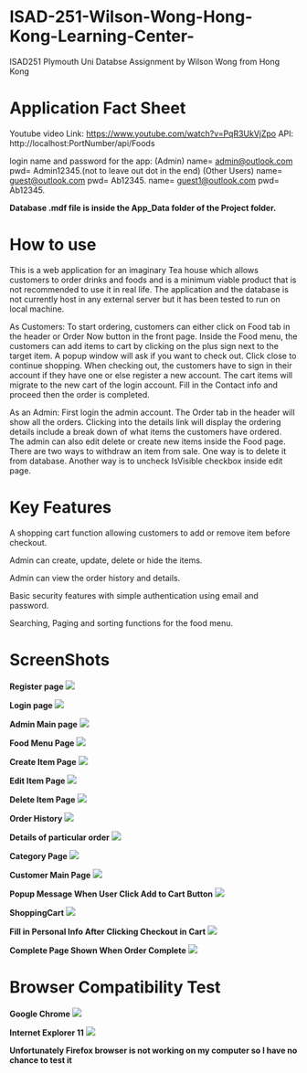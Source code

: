 # ISAD-251-Wilson-Wong-Hong-Kong-Learning-Center-
ISAD251 Plymouth Uni Databse Assignment by Wilson Wong from Hong Kong

# Application Fact Sheet

Youtube video Link: https://www.youtube.com/watch?v=PqR3UkVjZpo
API: http://localhost:PortNumber/api/Foods

login name and password for the app:
(Admin) name= admin@outlook.com pwd= Admin12345.(not to leave out dot in the end)
(Other Users) name= guest@outlook.com pwd= Ab12345.  name= guest1@outlook.com pwd= Ab12345.

<strong>Database .mdf file is inside the App_Data folder of the Project folder.</strong>

# How to use
This is a web application for an imaginary Tea house which allows customers to order drinks and foods and is a minimum viable product that is not recommended to use it in real life. The application and the database is not currently host in any external server but it has been tested to run on local machine. 

As Customers: To start ordering, customers can either click on Food tab in the header or Order Now button in the front page. Inside the Food menu, the customers can add items to cart by clicking on the plus sign next to the target item. A popup window will ask if you want to check out. Click close to continue shopping. When checking out, the customers have to sign in their account if they have one or else register a new account. The cart items will migrate to the new cart of the login account. Fill in the Contact info and proceed then the order is completed.  

As an Admin: First login the admin account. The Order tab in the header will show all the orders. Clicking into the details link will display the ordering details include a break down of what items the customers have ordered. The admin can also edit delete or create new items inside the Food page. There are two ways to withdraw an item from sale. One way is to delete it from database. Another way is to uncheck IsVisible checkbox inside edit page.

# Key Features

A shopping cart function allowing customers to add or remove item before checkout.

Admin can create, update, delete or hide the items.

Admin can view the order history and details.

Basic security features with simple authentication using email and password.

Searching, Paging and sorting functions for the food menu.
# ScreenShots

<strong>Register page</strong>
<img src="/PrototypePageImages/Register.png">

<strong>Login page</strong>
<img src="/PrototypePageImages/Login.png">

<strong>Admin Main page</strong>
<img src="/PrototypePageImages/AdminMain.png">

<strong>Food Menu Page</strong>
<img src="/PrototypePageImages/ProductPageAdmin.png">

<strong>Create Item Page</strong>
<img src="/PrototypePageImages/CreateProduct.png">

<strong>Edit Item Page</strong>
<img src="/PrototypePageImages/EditProduct.png">

<strong>Delete Item Page</strong>
<img src="/PrototypePageImages/DeleteProduct.png">

<strong>Order History</strong>
<img src="/PrototypePageImages/Order.png">

<strong>Details of particular order</strong>
<img src="/PrototypePageImages/OrderDetails.png">

<strong>Category Page</strong>
<img src="/PrototypePageImages/CategoryPage.png">

<strong>Customer Main Page</strong>
<img src="/PrototypePageImages/CustomerMain.png">

<strong>Popup Message When User Click Add to Cart Button</strong>
<img src="/PrototypePageImages/ContinueOrCheckout.png">

<strong>ShoppingCart</strong>
<img src="/PrototypePageImages/Cart.png">

<strong>Fill in Personal Info After Clicking Checkout in Cart</strong>
<img src="/PrototypePageImages/CheckoutForm.png">

<strong>Complete Page Shown When Order Complete</strong>
<img src="/PrototypePageImages/CompletePage.png">

# Browser Compatibility Test

<strong>Google Chrome</strong>
<img src="/BrowserCompatibility/GoogleChrome.png">

<strong>Internet Explorer 11</strong>
<img src="/BrowserCompatibility/GoogleChrome.png">

<strong>Unfortunately Firefox browser is not working on my computer so I have no chance to test it</strong>
